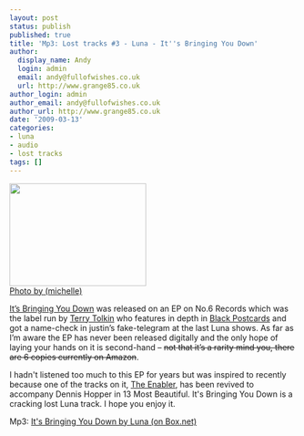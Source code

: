 ```yaml
---
layout: post
status: publish
published: true
title: 'Mp3: Lost tracks #3 - Luna - It''s Bringing You Down'
author:
  display_name: Andy
  login: admin
  email: andy@fullofwishes.co.uk
  url: http://www.grange85.co.uk
author_login: admin
author_email: andy@fullofwishes.co.uk
author_url: http://www.grange85.co.uk
date: '2009-03-13'
categories:
- luna
- audio
- lost tracks
tags: []
---
```

<div class="imagebox-a"><a title="2403 3rd avenue, by eyefruit" alt="2403 3rd avenue, by eyefruit" href="http://www.flickr.com/photos/eyefruit/38373244/"><img src="https://farm1.static.flickr.com/21/38373244_2b7d75c1ec_m.jpg" width="240" height="180"></a><br/><a href="http://www.flickr.com/photos/eyefruit/">Photo by (michelle)</a></div>
<p><a href="/database/track/114/">It’s Bringing You Down</a> was released on an EP on No.6 Records which was the label run by <a href="http://en.wikipedia.org/wiki/Terry_Tolkin">Terry Tolkin</a> who features in depth in <a href="/2009/02/13/black-postcards-in-paperback/">Black Postcards</a> and got a name-check in justin’s fake-telegram at the last Luna shows. As far as I’m aware the EP has never been released digitally and the only hope of laying your hands on it is second-hand – <del datetime="2009-04-12T23:34:58+00:00">not that it’s a rarity mind you, there are 6 copies currently on Amazon</del>.</p>
<p>I hadn't listened too much to this EP for years but was inspired to recently because one of the tracks on it, <a href="/database/track/115/">The Enabler</a>, has been revived to accompany Dennis Hopper in 13 Most Beautiful. It's Bringing You Down is a cracking lost Luna track. I hope you enjoy it.</p>
<p>Mp3: <a href="http://www.box.net/shared/s49kizvrrl">It's Bringing You Down by Luna (on Box.net)</a></p>
